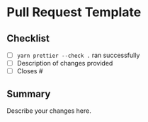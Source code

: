 # Pull Request Template

## Checklist

- [ ] `yarn prettier --check .` ran successfully
- [ ] Description of changes provided
- [ ] Closes #

## Summary

Describe your changes here.
